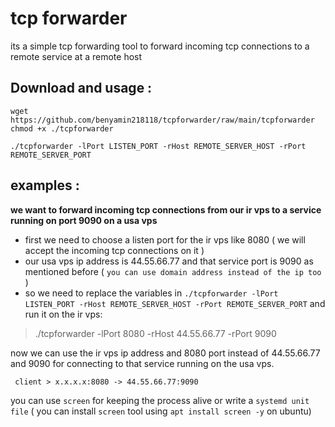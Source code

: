 # tcp forwarder

its a simple tcp forwarding tool to forward incoming tcp connections to a remote service at a remote host

## Download and usage :
```
wget https://github.com/benyamin218118/tcpforwarder/raw/main/tcpforwarder
chmod +x ./tcpforwarder

./tcpforwarder -lPort LISTEN_PORT -rHost REMOTE_SERVER_HOST -rPort REMOTE_SERVER_PORT
```

## examples :

**we want to forward incoming tcp connections from our ir vps to a service running on port 9090 on a usa vps**
- first we need to choose a listen port for the ir vps like 8080 ( we will accept the incoming tcp connections on it )
- our usa vps ip address is 44.55.66.77 and that service port is 9090 as mentioned before ( `you can use domain address instead of the ip too` )
- so we need to replace the variables in `./tcpforwarder -lPort LISTEN_PORT -rHost REMOTE_SERVER_HOST -rPort REMOTE_SERVER_PORT` and run it on the ir vps:

> ./tcpforwarder -lPort 8080 -rHost 44.55.66.77 -rPort 9090

now we can use the ir vps ip address and 8080 port instead of 44.55.66.77 and 9090 for connecting to that service running on the usa vps. 

` client > x.x.x.x:8080 -> 44.55.66.77:9090`


you can use `screen` for keeping the process alive or write a `systemd unit file`
( you can install `screen` tool using `apt install screen -y` on ubuntu)
